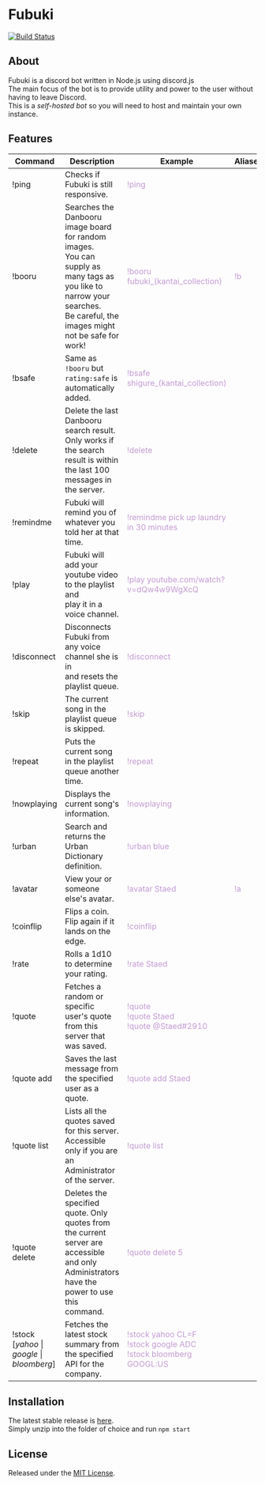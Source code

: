 # Fubuki

[![Build Status](https://travis-ci.org/Staed/Fubuki.svg?branch=master)](https://travis-ci.org/Staed/Fubuki)

About
-----
Fubuki is a discord bot written in Node.js using discord.js <br />
The main focus of the bot is to provide utility and power to the user without having to leave Discord. <br />
This is a *self-hosted bot* so you will need to host and maintain your own instance.

Features
------
|    Command    | Description | Example | Aliases |
|---------------|-------------|---------|---------|
|!ping          | Checks if Fubuki is still responsive.  | <span style="color:#C39BD3">!ping</span>|         |
|!booru         | Searches the Danbooru image board for random images.<br />You can supply as many tags as you like to narrow your searches.<br />Be careful, the images might not be safe for work! | <span style="color:#C39BD3">!booru fubuki_(kantai_collection)</span> | <span style="color:#C39BD3">!b</span> |
|!bsafe         | Same as `!booru` but `rating:safe` is automatically added.| <span style="color:#C39BD3">!bsafe shigure_(kantai_collection)</span>|         |
|!delete        | Delete the last Danbooru search result. Only works if the search<br />result is within the last 100 messages in the server. | <span style="color:#C39BD3">!delete</span> |     |
|!remindme      | Fubuki will remind you of whatever you told her at that time. | <span style="color:#C39BD3">!remindme pick up laundry in 30 minutes |       |
|!play          | Fubuki will add your youtube video to the playlist and<br />play it in a voice channel. |  <span style="color:#C39BD3">!play youtube.com/watch?v=dQw4w9WgXcQ</span> |     |
|!disconnect    | Disconnects Fubuki from any voice channel she is in<br />and resets the playlist queue. | <span style="color:#C39BD3">!disconnect</span>|      |
|!skip          | The current song in the playlist queue is skipped. | <span style="color:#C39BD3">!skip</skip>|      |
|!repeat        | Puts the current song in the playlist queue another time. | <span style="color:#C39BD3">!repeat</span>|     |
|!nowplaying    | Displays the current song's information. | <span style="color:#C39BD3">!nowplaying</span>|     |
|!urban         | Search and returns the Urban Dictionary definition. | <span style="color:#C39BD3">!urban blue</span>|     |
|!avatar        | View your or someone else's avatar. | <span style="color:#C39BD3">!avatar Staed</span>| <span style="color:#C39BD3">!a</span>|
|!coinflip      | Flips a coin. Flip again if it lands on the edge. | <span style="color:#C39BD3">!coinflip</span>|        |
|!rate          | Rolls a 1d10 to determine your rating. | <span style="color:#C39BD3">!rate Staed</span>|      |
|!quote         | Fetches a random or specific user's quote from this server that was saved. | <span style="color:#C39BD3">!quote <br /> !quote Staed <br /> !quote @Staed#2910 </span>|      |
|!quote add     | Saves the last message from the specified user as a quote. | <span style="color:#C39BD3">!quote add Staed</span>|       |
|!quote list   | Lists all the quotes saved for this server.<br />Accessible only if you are an Administrator of the server. | <span style="color:#C39BD3">!quote list</span>|      |
|!quote delete |  Deletes the specified quote. Only quotes from the current server are<br />accessible and only Administrators have the power to use this command. | <span style="color:#C39BD3">!quote delete 5</span>|        |
|!stock [*yahoo* &#124; *google* &#124; *bloomberg*]        | Fetches the latest stock  summary from the specified API for the company. | <span style="color:#C39BD3">!stock yahoo CL=F<br />!stock google ADC<br />!stock bloomberg GOOGL:US</span>|    &nbsp;  |


Installation
------------
The latest stable release is [here](https://github.com/Staed/Fubuki/releases/latest). <br />
Simply unzip into the folder of choice and run `npm start`

License
-------
Released under the [MIT License](LICENSE).
